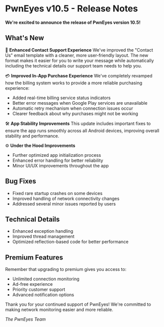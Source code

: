 # PwnEyes v10.5 - Release Notes

**We're excited to announce the release of PwnEyes version 10.5!**

## What's New

📧 **Enhanced Contact Support Experience**
We've improved the "Contact Us" email template with a cleaner, more user-friendly layout. The new format makes it easier for you to write your message while automatically including the technical details our support team needs to help you.

💳 **Improved In-App Purchase Experience**
We've completely revamped how the billing system works to provide a more reliable purchasing experience:
- Added real-time billing service status indicators
- Better error messages when Google Play services are unavailable
- Automatic retry mechanism when connection issues occur
- Clearer feedback about why purchases might not be working

🛠️ **App Stability Improvements**
This update includes important fixes to ensure the app runs smoothly across all Android devices, improving overall stability and performance.

⚙️ **Under the Hood Improvements**
- Further optimized app initialization process
- Enhanced error handling for better reliability
- Minor UI/UX improvements throughout the app

## Bug Fixes
- Fixed rare startup crashes on some devices
- Improved handling of network connectivity changes
- Addressed several minor issues reported by users

## Technical Details
- Enhanced exception handling
- Improved thread management
- Optimized reflection-based code for better performance

## Premium Features
Remember that upgrading to premium gives you access to:
- Unlimited connection monitoring
- Ad-free experience
- Priority customer support
- Advanced notification options

Thank you for your continued support of PwnEyes! We're committed to making network monitoring easier and more reliable.

*The PwnEyes Team*
